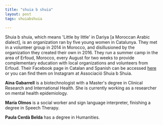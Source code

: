 ```yaml
---
title: "shuia b shuia"
layout: post
tags: shuiabshuia
    
---
```


Shuia b shuia, which means 'Little by little' in Dariya [a Moroccan Arabic dialect], is an organization ran by five young women in Catalunya. They met in a volunteer group in 2014 in Morocco, and disillusioned by the organization they created their own in 2016. They run a summer camp in the area of Erfoud, Morocco, every August for two weeks to provide complementary education with local organizations and volunteers from Erfoud. Their Facebook page in Catalan and Spanish can be accessed [here](https://www.facebook.com/shuiabshuia/) or you can find them on Instagram at Associació Shuia b Shuia. 

**Aina Gabarrell** is a biotechnologist with a Master's degree in Clinical Research and International Health. She is currently working as a researcher on mental health epidemiology. 

**María Olmos** is a social worker and sign language interpreter,  finishing a degree in Speech Therapy.

**Paula Cerdà Belda** has a degree in Humanities.
